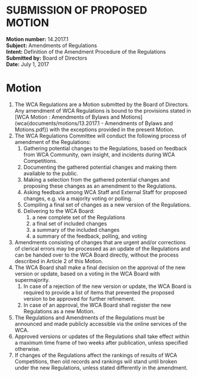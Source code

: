 # SUBMISSION OF PROPOSED MOTION

**Motion number:** 14.2017.1  
**Subject:** Amendments of Regulations  
**Intent:** Definition of the Amendment Procedure of the Regulations  
**Submitted by:** Board of Directors  
**Date:** July 1, 2017  

# Motion

1. The WCA Regulations are a Motion submitted by the Board of Directors. Any amendment of WCA Regulations is bound to the provisions stated in [WCA Motion : Amendments of Bylaws and Motions](wca{documents/motions/13.2017.1 - Amendments of Bylaws and Motions.pdf}) with the exceptions provided in the present Motion.
2. The WCA Regulations Committee will conduct the following process of amendment of the Regulations:
   1. Gathering potential changes to the Regulations, based on feedback from WCA Community, own insight, and incidents during WCA Competitions.
   2. Documenting the gathered potential changes and making them available to the public.
   3. Making a selection from the gathered potential changes and proposing these changes as an amendment to the Regulations.
   4. Asking feedback among WCA Staff and External Staff for proposed changes, e.g. via a majority voting or polling.
   5. Compiling a final set of changes as a new version of the Regulations.
   6. Delivering to the WCA Board:
      1. a new complete set of the Regulations
      2. a final set of included changes
      3. a summary of the included changes
      4. a summary of the feedback, polling, and voting
3. Amendments consisting of changes that are urgent and/or corrections of clerical errors may be processed as an update of the Regulations and can be handed over to the WCA Board directly, without the process described in Article 2 of this Motion.
4. The WCA Board shall make a final decision on the approval of the new version or update, based on a voting in the WCA Board with supermajority.
   1. In case of a rejection of the new version or update, the WCA Board is required to provide a list of items that prevented the proposed version to be approved for further refinement.
   2. In case of an approval, the WCA Board shall register the new Regulations as a new Motion.
5. The Regulations and Amendments of the Regulations must be announced and made publicly accessible via the online services of the WCA.
6. Approved versions or updates of the Regulations shall take effect within a maximum time frame of two weeks after publication, unless specified otherwise.
7. If changes of the Regulations affect the rankings of results of WCA Competitions, then old records and rankings will stand until broken under the new Regulations, unless stated differently in the amendment.
